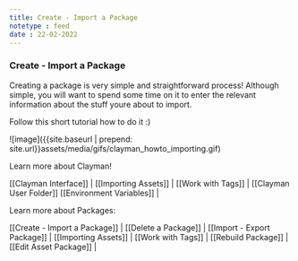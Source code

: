 ```yaml
---
title: Create - Import a Package
notetype : feed
date : 22-02-2022
---
```

### Create - Import a Package

Creating a package is very simple and straightforward process!
Although simple, you will want to spend some time on it to enter the relevant information about the stuff youre about to import.

Follow this short tutorial how to do it :)

![image]({{site.baseurl | prepend: site.url}}assets/media/gifs/clayman_howto_importing.gif)



Learn more about Clayman!

[[Clayman Interface]] | 
[[Importing Assets]] | 
[[Work with Tags]] | 
[[Clayman User Folder]]
[[Environment Variables]] |


Learn more about Packages:

[[Create - Import a Package]] | 
[[Delete a Package]] | 
[[Import - Export Package]] | 
[[Importing Assets]] | 
[[Work with Tags]] | 
[[Rebuild Package]] | 
[[Edit Asset Package]] | 